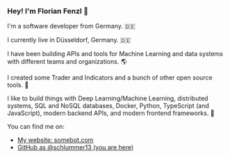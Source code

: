 ### Hey! I'm Florian Fenzl 👋

I'm a software developer from Germany. 🇩🇪

I currently live in Düsseldorf, Germany. 🇩🇪

I have been building APIs and tools for Machine Learning and data systems with different teams and organizations. 🌎

I created some Trader and Indicators and a bunch of other open source tools. 🚀

I like to build things with Deep Learning/Machine Learning, distributed systems, SQL and NoSQL databases, Docker, Python, TypeScript (and JavaScript), modern backend APIs, and modern frontend frameworks. 🤖

You can find me on:

* [My website: somebot.com](https://www.somebot.com/)
* [GitHub as @schlummer13 (you are here)](https://github.com/schlummer13)

